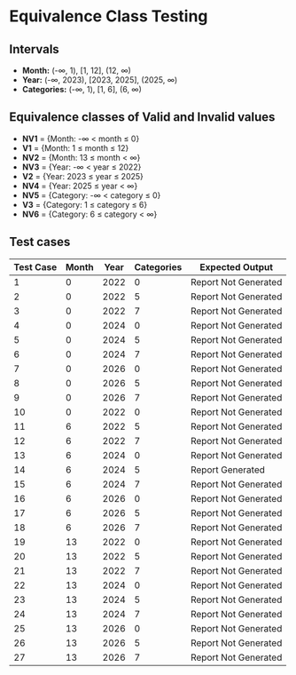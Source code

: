 # Equivalence Class Testing

## Intervals

- **Month:** (-∞, 1), [1, 12], (12, ∞)
- **Year:** (-∞, 2023), [2023, 2025], (2025, ∞)
- **Categories:** (-∞, 1), [1, 6], (6, ∞)

## Equivalence classes of Valid and Invalid values

- **NV1** = {Month: -∞ < month ≤ 0}
- **V1** = {Month: 1 ≤ month ≤ 12}
- **NV2** = {Month: 13 ≤ month < ∞}
- **NV3** = {Year: -∞ < year ≤ 2022}
- **V2** = {Year: 2023 ≤ year ≤ 2025}
- **NV4** = {Year: 2025 ≤ year < ∞}
- **NV5** = {Category: -∞ < category ≤ 0}
- **V3** = {Category: 1 ≤ category ≤ 6}
- **NV6** = {Category: 6 ≤ category < ∞}

## Test cases

| Test Case | Month | Year | Categories | Expected Output |
|-----------|-------|------|------------|-----------------|
| 1         | 0     | 2022 | 0          | Report Not Generated         |
| 2         | 0     | 2022 | 5          | Report Not Generated         |
| 3         | 0     | 2022 | 7          | Report Not Generated         |
| 4         | 0     | 2024 | 0          | Report Not Generated         |
| 5         | 0     | 2024 | 5          | Report Not Generated         |
| 6         | 0     | 2024 | 7          | Report Not Generated         |
| 7         | 0     | 2026 | 0          | Report Not Generated         |
| 8         | 0     | 2026 | 5          | Report Not Generated         |
| 9         | 0     | 2026 | 7          | Report Not Generated         |
| 10        | 0     | 2022 | 0          | Report Not Generated        |
| 11        | 6     | 2022 | 5          | Report Not Generated         |
| 12        | 6     | 2022 | 7          | Report Not Generated         |
| 13        | 6     | 2024 | 0          | Report Not Generated         |
| 14        | 6     | 2024 | 5          | Report Generated           |
| 15        | 6     | 2024 | 7          | Report Not Generated         |
| 16        | 6     | 2026 | 0          | Report Not Generated         |
| 17        | 6     | 2026 | 5          | Report Not Generated         |
| 18        | 6     | 2026 | 7          | Report Not Generated         |
| 19        | 13    | 2022 | 0          | Report Not Generated         |
| 20        | 13    | 2022 | 5          | Report Not Generated         |
| 21        | 13    | 2022 | 7          | Report Not Generated         |
| 22        | 13    | 2024 | 0          | Report Not Generated         |
| 23        | 13    | 2024 | 5          | Report Not Generated         |
| 24        | 13    | 2024 | 7          | Report Not Generated         |
| 25        | 13    | 2026 | 0          | Report Not Generated         |
| 26        | 13    | 2026 | 5          | Report Not Generated         |
| 27        | 13    | 2026 | 7          | Report Not Generated         |
